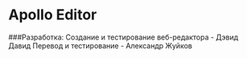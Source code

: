 # Apollo Editor

###Разработка:
Создание и тестирование веб-редактора - Дэвид Давид
Перевод и тестирование - Александр Жуйков
